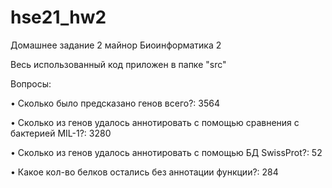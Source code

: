 # hse21_hw2
Домашнее задание 2 майнор Биоинформатика 2

Весь использованный код приложен в папке "src"

Вопросы:

• Сколько было предсказано генов всего?: 3564

 • Сколько из генов удалось аннотировать с помощью сравнения с бактерией MIL-1?: 3280
 
 • Сколько из генов удалось аннотировать с помощью БД SwissProt?: 52
 
 • Какое кол-во белков остались без аннотации функции?: 284
